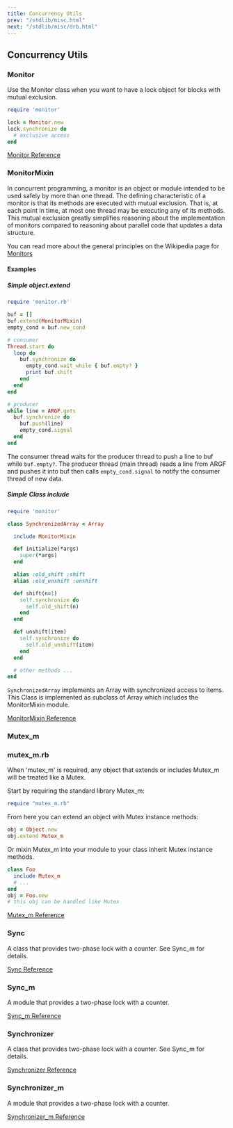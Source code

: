```yaml
---
title: Concurrency Utils
prev: "/stdlib/misc.html"
next: "/stdlib/misc/drb.html"
---
```


## Concurrency Utils



### Monitor

Use the Monitor class when you want to have a lock object for blocks
with mutual exclusion.


```ruby
require 'monitor'

lock = Monitor.new
lock.synchronize do
  # exclusive access
end
```

<a
href='https://ruby-doc.org/stdlib-2.5.0/libdoc/monitor/rdoc/Monitor.html'
class='ruby-doc remote' target='_blank'>Monitor Reference</a>



### MonitorMixin

In concurrent programming, a monitor is an object or module intended to
be used safely by more than one thread. The defining characteristic of a
monitor is that its methods are executed with mutual exclusion. That is,
at each point in time, at most one thread may be executing any of its
methods. This mutual exclusion greatly simplifies reasoning about the
implementation of monitors compared to reasoning about parallel code
that updates a data structure.

You can read more about the general principles on the Wikipedia page for
<a href='http://en.wikipedia.org/wiki/Monitor_%28synchronization%29'
class='remote' target='_blank'>Monitors</a>

#### Examples

##### Simple object.extend


```ruby
require 'monitor.rb'

buf = []
buf.extend(MonitorMixin)
empty_cond = buf.new_cond

# consumer
Thread.start do
  loop do
    buf.synchronize do
      empty_cond.wait_while { buf.empty? }
      print buf.shift
    end
  end
end

# producer
while line = ARGF.gets
  buf.synchronize do
    buf.push(line)
    empty_cond.signal
  end
end
```

The consumer thread waits for the producer thread to push a line to buf
while `buf.empty?`. The producer thread (main thread) reads a line from
ARGF and pushes it into buf then calls `empty_cond.signal` to notify the
consumer thread of new data.

##### Simple Class include


```ruby
require 'monitor'

class SynchronizedArray < Array

  include MonitorMixin

  def initialize(*args)
    super(*args)
  end

  alias :old_shift :shift
  alias :old_unshift :unshift

  def shift(n=1)
    self.synchronize do
      self.old_shift(n)
    end
  end

  def unshift(item)
    self.synchronize do
      self.old_unshift(item)
    end
  end

  # other methods ...
end
```

`SynchronizedArray` implements an Array with synchronized access to
items. This Class is implemented as subclass of Array which includes the
MonitorMixin module.

<a
href='https://ruby-doc.org/stdlib-2.5.0/libdoc/monitor/rdoc/MonitorMixin.html'
class='ruby-doc remote' target='_blank'>MonitorMixin Reference</a>



### Mutex\_m

### mutex\_m.rb

When 'mutex\_m' is required, any object that extends or includes
Mutex\_m will be treated like a Mutex.

Start by requiring the standard library Mutex\_m:


```ruby
require "mutex_m.rb"
```

From here you can extend an object with Mutex instance methods:


```ruby
obj = Object.new
obj.extend Mutex_m
```

Or mixin Mutex\_m into your module to your class inherit Mutex instance
methods.


```ruby
class Foo
  include Mutex_m
  # ...
end
obj = Foo.new
# this obj can be handled like Mutex
```

<a
href='https://ruby-doc.org/stdlib-2.5.0/libdoc/mutex_m/rdoc/Mutex_m.html'
class='ruby-doc remote' target='_blank'>Mutex_m Reference</a>



### Sync

A class that provides two-phase lock with a counter. See Sync\_m for
details.

<a href='https://ruby-doc.org/stdlib-2.5.0/libdoc/sync/rdoc/Sync.html'
class='ruby-doc remote' target='_blank'>Sync Reference</a>



### Sync\_m

A module that provides a two-phase lock with a counter.

<a href='https://ruby-doc.org/stdlib-2.5.0/libdoc/sync/rdoc/Sync_m.html'
class='ruby-doc remote' target='_blank'>Sync_m Reference</a>



### Synchronizer

A class that provides two-phase lock with a counter. See Sync\_m for
details.

<a
href='https://ruby-doc.org/stdlib-2.5.0/libdoc/sync/rdoc/Synchronizer.html'
class='ruby-doc remote' target='_blank'>Synchronizer Reference</a>



### Synchronizer\_m

A module that provides a two-phase lock with a counter.

<a
href='https://ruby-doc.org/stdlib-2.5.0/libdoc/sync/rdoc/Synchronizer_m.html'
class='ruby-doc remote' target='_blank'>Synchronizer_m Reference</a>

